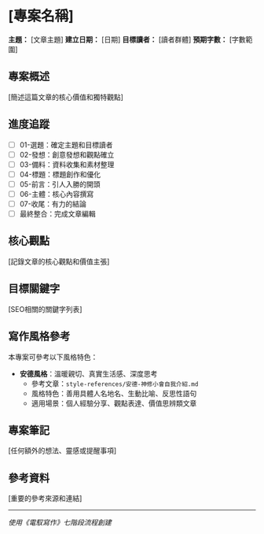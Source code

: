 # [專案名稱]

**主題：** [文章主題]
**建立日期：** [日期]
**目標讀者：** [讀者群體]
**預期字數：** [字數範圍]

## 專案概述
[簡述這篇文章的核心價值和獨特觀點]

## 進度追蹤
- [ ] 01-選題：確定主題和目標讀者
- [ ] 02-發想：創意發想和觀點確立
- [ ] 03-備料：資料收集和素材整理
- [ ] 04-標題：標題創作和優化
- [ ] 05-前言：引人入勝的開頭
- [ ] 06-主體：核心內容撰寫
- [ ] 07-收尾：有力的結論
- [ ] 最終整合：完成文章編輯

## 核心觀點
[記錄文章的核心觀點和價值主張]

## 目標關鍵字
[SEO相關的關鍵字列表]

## 寫作風格參考
本專案可參考以下風格特色：
- **安德風格**：溫暖親切、真實生活感、深度思考
  - 參考文章：`style-references/安德-神修小會自我介紹.md`
  - 風格特色：善用具體人名地名、生動比喻、反思性語句
  - 適用場景：個人經驗分享、觀點表達、價值思辨類文章

## 專案筆記
[任何額外的想法、靈感或提醒事項]

## 參考資料
[重要的參考來源和連結]

---
*使用《電馭寫作》七階段流程創建*